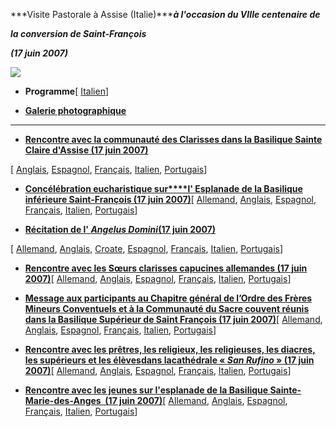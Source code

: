 ***Visite Pastorale à Assise (Italie)******à l'occasion du VIIIe centenaire de***

***la conversion de Saint-François***

***(17 juin 2007)***

![](/content/dam/benedict-xvi/images/travels/2007/assisi-2007.jpg)

- **Programme**[ [Italien](/content/benedict-xvi/it/travels/2007/documents/trav_ben-xvi_assisi-program_20070617.html)]


- **[Galerie photographique](http://www.vatican.va/news_services/liturgy/photogallery/2007/17062007/index.html)**


* * *

- **[Rencontre avec la communauté des Clarisses dans la Basilique Sainte Claire d'Assise (17 juin 2007)](/content/benedict-xvi/fr/speeches/2007/june/documents/hf_ben-xvi_spe_20070617_clarisse-assisi.html)**

[ [Anglais](/content/benedict-xvi/en/speeches/2007/june/documents/hf_ben-xvi_spe_20070617_clarisse-assisi.html), [Espagnol](/content/benedict-xvi/es/speeches/2007/june/documents/hf_ben-xvi_spe_20070617_clarisse-assisi.html), [Français](/content/benedict-xvi/fr/speeches/2007/june/documents/hf_ben-xvi_spe_20070617_clarisse-assisi.html), [Italien](/content/benedict-xvi/it/speeches/2007/june/documents/hf_ben-xvi_spe_20070617_clarisse-assisi.html), [Portugais](/content/benedict-xvi/pt/speeches/2007/june/documents/hf_ben-xvi_spe_20070617_clarisse-assisi.html)]


- [**Concélébration eucharistique sur****l' Esplanade de la Basilique inférieure Saint-François (17 juin 2007)**](/content/benedict-xvi/fr/homilies/2007/documents/hf_ben-xvi_hom_20070617_assisi.html)[ [Allemand](/content/benedict-xvi/de/homilies/2007/documents/hf_ben-xvi_hom_20070617_assisi.html), [Anglais](/content/benedict-xvi/en/homilies/2007/documents/hf_ben-xvi_hom_20070617_assisi.html), [Espagnol](/content/benedict-xvi/es/homilies/2007/documents/hf_ben-xvi_hom_20070617_assisi.html), [Français](/content/benedict-xvi/fr/homilies/2007/documents/hf_ben-xvi_hom_20070617_assisi.html), [Italien](/content/benedict-xvi/it/homilies/2007/documents/hf_ben-xvi_hom_20070617_assisi.html), [Portugais](/content/benedict-xvi/pt/homilies/2007/documents/hf_ben-xvi_hom_20070617_assisi.html)]


- **[Récitation de l' *Angelus Domini*(17 juin 2007)](/content/benedict-xvi/fr/angelus/2007/documents/hf_ben-xvi_ang_20070617_assisi.html)**

[ [Allemand](/content/benedict-xvi/de/angelus/2007/documents/hf_ben-xvi_ang_20070617_assisi.html), [Anglais](/content/benedict-xvi/en/angelus/2007/documents/hf_ben-xvi_ang_20070617_assisi.html), [Croate](/content/benedict-xvi/hr/angelus/2007/documents/hf_ben-xvi_ang_20070617_assisi.html), [Espagnol](/content/benedict-xvi/es/angelus/2007/documents/hf_ben-xvi_ang_20070617_assisi.html), [Français](/content/benedict-xvi/fr/angelus/2007/documents/hf_ben-xvi_ang_20070617_assisi.html), [Italien](/content/benedict-xvi/it/angelus/2007/documents/hf_ben-xvi_ang_20070617_assisi.html), [Portugais](/content/benedict-xvi/pt/angelus/2007/documents/hf_ben-xvi_ang_20070617_assisi.html)]


- **[Rencontre avec les Sœurs clarisses capucines allemandes (17 juin 2007)](/content/benedict-xvi/fr/speeches/2007/june/documents/hf_ben-xvi_spe_20070617_cappuccine-assisi.html)**[ [Allemand](/content/benedict-xvi/de/speeches/2007/june/documents/hf_ben-xvi_spe_20070617_cappuccine-assisi.html), [Anglais](/content/benedict-xvi/en/speeches/2007/june/documents/hf_ben-xvi_spe_20070617_cappuccine-assisi.html), [Espagnol](/content/benedict-xvi/es/speeches/2007/june/documents/hf_ben-xvi_spe_20070617_cappuccine-assisi.html), [Français](/content/benedict-xvi/fr/speeches/2007/june/documents/hf_ben-xvi_spe_20070617_cappuccine-assisi.html), [Italien](/content/benedict-xvi/it/speeches/2007/june/documents/hf_ben-xvi_spe_20070617_cappuccine-assisi.html), [Portugais](/content/benedict-xvi/pt/speeches/2007/june/documents/hf_ben-xvi_spe_20070617_cappuccine-assisi.html)]


- **[Message aux participants au Chapitre général de l’Ordre des Frères Mineurs Conventuels et à la Communauté du Sacre couvent réunis dans la Basilique Supérieur de Saint François (17 juin 2007)](/content/benedict-xvi/fr/messages/pont-messages/2007/documents/hf_ben-xvi_mes_20070617_message-assisi.html)**[ [Allemand](/content/benedict-xvi/de/messages/pont-messages/2007/documents/hf_ben-xvi_mes_20070617_message-assisi.html), [Anglais](/content/benedict-xvi/en/messages/pont-messages/2007/documents/hf_ben-xvi_mes_20070617_message-assisi.html), [Espagnol](/content/benedict-xvi/es/messages/pont-messages/2007/documents/hf_ben-xvi_mes_20070617_message-assisi.html), [Français](/content/benedict-xvi/fr/messages/pont-messages/2007/documents/hf_ben-xvi_mes_20070617_message-assisi.html), [Italien](/content/benedict-xvi/it/messages/pont-messages/2007/documents/hf_ben-xvi_mes_20070617_message-assisi.html), [Portugais](/content/benedict-xvi/pt/messages/pont-messages/2007/documents/hf_ben-xvi_mes_20070617_message-assisi.html)]

- [**Rencontre avec les prêtres, les religieux, les religieuses, les diacres, les supérieurs et les élèves****dans la****cathédrale « *San Rufino* » (17 juin 2007)**](/content/benedict-xvi/fr/speeches/2007/june/documents/hf_ben-xvi_spe_20070617_clero-assisi.html)[ [Allemand](/content/benedict-xvi/de/speeches/2007/june/documents/hf_ben-xvi_spe_20070617_clero-assisi.html), [Anglais](/content/benedict-xvi/en/speeches/2007/june/documents/hf_ben-xvi_spe_20070617_clero-assisi.html), [Espagnol](/content/benedict-xvi/es/speeches/2007/june/documents/hf_ben-xvi_spe_20070617_clero-assisi.html), [Français](/content/benedict-xvi/fr/speeches/2007/june/documents/hf_ben-xvi_spe_20070617_clero-assisi.html), [Italien](/content/benedict-xvi/it/speeches/2007/june/documents/hf_ben-xvi_spe_20070617_clero-assisi.html), [Portugais](/content/benedict-xvi/pt/speeches/2007/june/documents/hf_ben-xvi_spe_20070617_clero-assisi.html)]


- **[Rencontre avec les jeunes sur l'esplanade de la Basilique Sainte-Marie-des-Anges  (17 juin 2007)](/content/benedict-xvi/fr/speeches/2007/june/documents/hf_ben-xvi_spe_20070617_giovani-assisi.html)**[ [Allemand](/content/benedict-xvi/de/speeches/2007/june/documents/hf_ben-xvi_spe_20070617_giovani-assisi.html), [Anglais](/content/benedict-xvi/en/speeches/2007/june/documents/hf_ben-xvi_spe_20070617_giovani-assisi.html), [Espagnol](/content/benedict-xvi/es/speeches/2007/june/documents/hf_ben-xvi_spe_20070617_giovani-assisi.html), [Français](/content/benedict-xvi/fr/speeches/2007/june/documents/hf_ben-xvi_spe_20070617_giovani-assisi.html), [Italien](/content/benedict-xvi/it/speeches/2007/june/documents/hf_ben-xvi_spe_20070617_giovani-assisi.html), [Portugais](/content/benedict-xvi/pt/speeches/2007/june/documents/hf_ben-xvi_spe_20070617_giovani-assisi.html)]